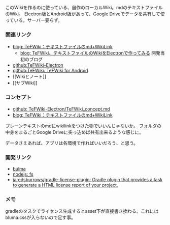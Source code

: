 このWikiを作るのに使っている、自作のローカルWiki。mdのテキストファイルのWiki。
Electron版とAndroid版があって、Google Driveでデータを共有して使っている。サーバー要らず。

### 関連リンク

- [blog: TeFWiki：テキストファイルのmd+WikiLink](https://karino2.github.io/2021/04/17/tefwiki_ja.html)
   - [blog: TeFWiki、テキストファイルのWikiをElectronで作ってみる](https://karino2.github.io/2021/04/10/TeFWiki.html) 開発当初のブログ
- [github:TeFWiki-Electron](https://github.com/karino2/TeFWiki-Electron)
- [github:TeFWiki: TeFWiki for Android](https://github.com/karino2/TeFWiki/)
- [[Wikiとノート]]
- [[サブWiki]]

### コンセプト

- [github: TeFWiki-Electron/TeFWiki_concept.md](https://github.com/karino2/TeFWiki-Electron/blob/main/TeFWiki_concept.md)
- [blog: TeFWiki：テキストファイルのmd+WikiLink](https://karino2.github.io/2021/04/17/tefwiki_ja.html)

プレーンテキストのmdにwikilinkをつけた物でいいんじゃないか。
フォルダの中身をまるごとGoogle Driveに突っ込めば共有出来るような感じに。

データさえあれば、アプリは各環境で作ればいいだろう、と思う。

### 開発リンク

- [bulma](https://bulma.io/documentation/columns/)
- [nodejs: fs](https://nodejs.org/api/fs.html)
- [jaredsburrows/gradle-license-plugin: Gradle plugin that provides a task to generate a HTML license report of your project.](https://github.com/jaredsburrows/gradle-license-plugin)

### メモ

gradleのタスクでライセンス生成するとasset下が直接書き換わる。これにはbluma.cssが入らないので足す事。
